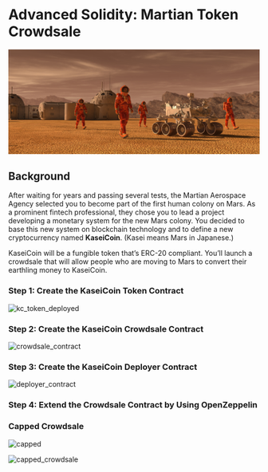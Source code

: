 # Advanced Solidity: Martian Token Crowdsale

![alt=""](images/application-image.png)

## Background

After waiting for years and passing several tests, the Martian Aerospace Agency selected you to become part of the first human colony on Mars. As a prominent fintech professional, they chose you to lead a project developing a monetary system for the new Mars colony. You decided to base this new system on blockchain technology and to define a new cryptocurrency named **KaseiCoin**. (Kasei means Mars in Japanese.)

KaseiCoin will be a fungible token that’s ERC-20 compliant. You’ll launch a crowdsale that will allow people who are moving to Mars to convert their earthling money to KaseiCoin.

### Step 1: Create the KaseiCoin Token Contract
![kc_token_deployed](https://user-images.githubusercontent.com/95597283/170858899-e428e801-0047-4949-aa00-90fddf35f2fd.png)


### Step 2: Create the KaseiCoin Crowdsale Contract


![crowdsale_contract](https://user-images.githubusercontent.com/95597283/170859454-fd42db5b-9028-416c-b708-be4c6630616f.png)


### Step 3: Create the KaseiCoin Deployer Contract

![deployer_contract](https://user-images.githubusercontent.com/95597283/170859455-a728df37-2d25-4b7e-b696-60dffb77cc34.png)

### Step 4: Extend the Crowdsale Contract by Using OpenZeppelin

### Capped Crowdsale 

![capped](https://user-images.githubusercontent.com/95597283/170858658-295a5f12-a6b3-4d31-833d-bf3e695d11ec.png)

![capped_crowdsale](https://user-images.githubusercontent.com/95597283/170858891-a6123afc-e488-4dfd-9f76-80e434ecd3d7.png)
